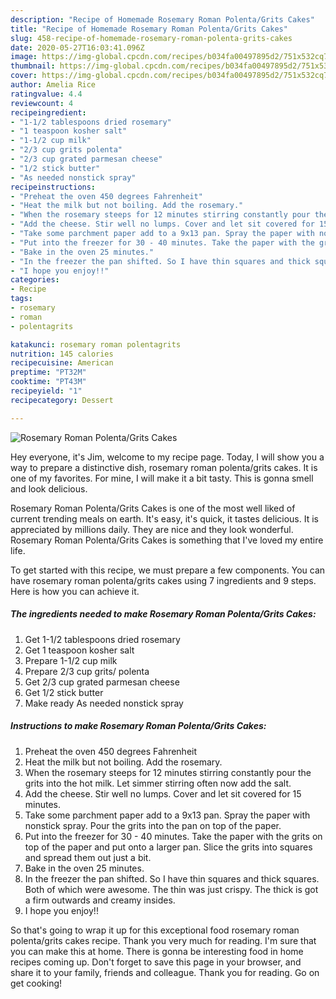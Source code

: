 ```yaml
---
description: "Recipe of Homemade Rosemary Roman Polenta/Grits Cakes"
title: "Recipe of Homemade Rosemary Roman Polenta/Grits Cakes"
slug: 458-recipe-of-homemade-rosemary-roman-polenta-grits-cakes
date: 2020-05-27T16:03:41.096Z
image: https://img-global.cpcdn.com/recipes/b034fa00497895d2/751x532cq70/rosemary-roman-polentagrits-cakes-recipe-main-photo.jpg
thumbnail: https://img-global.cpcdn.com/recipes/b034fa00497895d2/751x532cq70/rosemary-roman-polentagrits-cakes-recipe-main-photo.jpg
cover: https://img-global.cpcdn.com/recipes/b034fa00497895d2/751x532cq70/rosemary-roman-polentagrits-cakes-recipe-main-photo.jpg
author: Amelia Rice
ratingvalue: 4.4
reviewcount: 4
recipeingredient:
- "1-1/2 tablespoons dried rosemary"
- "1 teaspoon kosher salt"
- "1-1/2 cup milk"
- "2/3 cup grits polenta"
- "2/3 cup grated parmesan cheese"
- "1/2 stick butter"
- "As needed nonstick spray"
recipeinstructions:
- "Preheat the oven 450 degrees Fahrenheit"
- "Heat the milk but not boiling. Add the rosemary."
- "When the rosemary steeps for 12 minutes stirring constantly pour the grits into the hot milk. Let simmer stirring often now add the salt."
- "Add the cheese. Stir well no lumps. Cover and let sit covered for 15 minutes."
- "Take some parchment paper add to a 9x13 pan. Spray the paper with nonstick spray. Pour the grits into the pan on top of the paper."
- "Put into the freezer for 30 - 40 minutes. Take the paper with the grits on top of the paper and put onto a larger pan. Slice the grits into squares and spread them out just a bit."
- "Bake in the oven 25 minutes."
- "In the freezer the pan shifted. So I have thin squares and thick squares. Both of which were awesome. The thin was just crispy. The thick is got a firm outwards and creamy insides."
- "I hope you enjoy!!"
categories:
- Recipe
tags:
- rosemary
- roman
- polentagrits

katakunci: rosemary roman polentagrits 
nutrition: 145 calories
recipecuisine: American
preptime: "PT32M"
cooktime: "PT43M"
recipeyield: "1"
recipecategory: Dessert

---
```



![Rosemary Roman Polenta/Grits Cakes](https://img-global.cpcdn.com/recipes/b034fa00497895d2/751x532cq70/rosemary-roman-polentagrits-cakes-recipe-main-photo.jpg)

Hey everyone, it's Jim, welcome to my recipe page. Today, I will show you a way to prepare a distinctive dish, rosemary roman polenta/grits cakes. It is one of my favorites. For mine, I will make it a bit tasty. This is gonna smell and look delicious.

Rosemary Roman Polenta/Grits Cakes is one of the most well liked of current trending meals on earth. It's easy, it's quick, it tastes delicious. It is appreciated by millions daily. They are nice and they look wonderful. Rosemary Roman Polenta/Grits Cakes is something that I've loved my entire life.




To get started with this recipe, we must prepare a few components. You can have rosemary roman polenta/grits cakes using 7 ingredients and 9 steps. Here is how you can achieve it.

<!--inarticleads1-->

##### The ingredients needed to make Rosemary Roman Polenta/Grits Cakes:

1. Get 1-1/2 tablespoons dried rosemary
1. Get 1 teaspoon kosher salt
1. Prepare 1-1/2 cup milk
1. Prepare 2/3 cup grits/ polenta
1. Get 2/3 cup grated parmesan cheese
1. Get 1/2 stick butter
1. Make ready As needed nonstick spray




<!--inarticleads2-->

##### Instructions to make Rosemary Roman Polenta/Grits Cakes:

1. Preheat the oven 450 degrees Fahrenheit
1. Heat the milk but not boiling. Add the rosemary.
1. When the rosemary steeps for 12 minutes stirring constantly pour the grits into the hot milk. Let simmer stirring often now add the salt.
1. Add the cheese. Stir well no lumps. Cover and let sit covered for 15 minutes.
1. Take some parchment paper add to a 9x13 pan. Spray the paper with nonstick spray. Pour the grits into the pan on top of the paper.
1. Put into the freezer for 30 - 40 minutes. Take the paper with the grits on top of the paper and put onto a larger pan. Slice the grits into squares and spread them out just a bit.
1. Bake in the oven 25 minutes.
1. In the freezer the pan shifted. So I have thin squares and thick squares. Both of which were awesome. The thin was just crispy. The thick is got a firm outwards and creamy insides.
1. I hope you enjoy!!




So that's going to wrap it up for this exceptional food rosemary roman polenta/grits cakes recipe. Thank you very much for reading. I'm sure that you can make this at home. There is gonna be interesting food in home recipes coming up. Don't forget to save this page in your browser, and share it to your family, friends and colleague. Thank you for reading. Go on get cooking!
